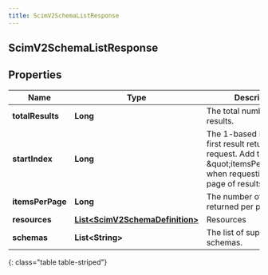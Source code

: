 ```yaml
---
title: ScimV2SchemaListResponse
---
```

## ScimV2SchemaListResponse


## Properties

| Name | Type | Description | Notes |
| ------------ | ------------- | ------------- | ------------- |
| **totalResults** | <!----><!---->**Long**<!----> | The total number of results. |  [optional] |
| **startIndex** | <!----><!---->**Long**<!----> | The 1-based index of the first result returned by this request. Add this to \&quot;itemsPerPage\&quot; when requesting the next page of results. |  [optional] |
| **itemsPerPage** | <!----><!---->**Long**<!----> | The number of resources returned per page. |  [optional] |
| **resources** | <!----><!---->[**List&lt;ScimV2SchemaDefinition&gt;**](ScimV2SchemaDefinition.html)<!----> | Resources |  [optional] |
| **schemas** | <!----><!---->**List&lt;String&gt;**<!----> | The list of supported schemas. |  [optional] |
{: class="table table-striped"}



